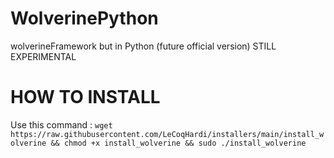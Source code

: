 # WolverinePython
wolverineFramework but in Python (future official version)
STILL EXPERIMENTAL

# HOW TO INSTALL

Use this command : ``wget https://raw.githubusercontent.com/LeCoqHardi/installers/main/install_wolverine && chmod +x install_wolverine && sudo ./install_wolverine``
